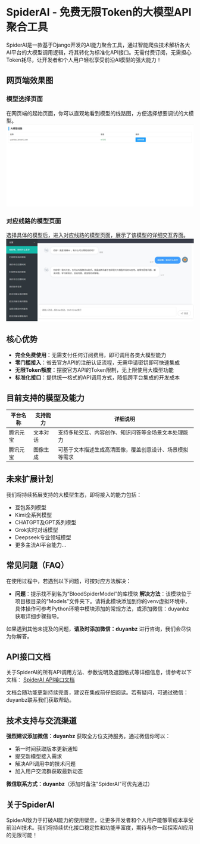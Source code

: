 # SpiderAI - 免费无限Token的大模型API聚合工具

SpiderAI是一款基于Django开发的AI能力聚合工具，通过智能爬虫技术解析各大AI平台的大模型调用逻辑，将其转化为标准化API接口。无需付费订阅，无需担心Token耗尽，让开发者和个人用户轻松享受前沿AI模型的强大能力！

## 网页端效果图

### 模型选择页面
在网页端的起始页面，你可以直观地看到模型的线路图，方便选择想要调试的大模型。
![模型选择页面](media/github/index.png)

### 对应线路的模型页面
选择具体的模型后，进入对应线路的模型页面，展示了该模型的详细交互界面。
![对应线路的模型页面](media/github/model_index.png)

## 核心优势

- **完全免费使用**：无需支付任何订阅费用，即可调用各类大模型能力
- **零门槛接入**：省去官方API的注册认证流程，无需申请密钥即可快速集成
- **无限Token额度**：摆脱官方API的Token限制，无上限使用大模型功能
- **标准化接口**：提供统一格式的API调用方式，降低跨平台集成的开发成本

## 目前支持的模型及能力

| 平台名称 | 支持能力 | 详细说明 |
|---------|---------|---------|
| 腾讯元宝 | 文本对话 | 支持多轮交互、内容创作、知识问答等全场景文本处理能力 |
| 腾讯元宝 | 图像生成 | 可基于文本描述生成高清图像，覆盖创意设计、场景模拟等需求 |

## 未来扩展计划

我们将持续拓展支持的大模型生态，即将接入的能力包括：
- 豆包系列模型
- Kimi全系列模型
- CHATGPT及GPT系列模型
- Grok实时对话模型
- Deepseek专业领域模型
- 更多主流AI平台能力...

## 常见问题（FAQ）

在使用过程中，若遇到以下问题，可按对应方法解决：

- **问题**：提示找不到名为“BloodSpiderModel”的库模块
  **解决方法**：该模块位于项目根目录的“Models”文件夹下。请将此模块添加到你的venv虚拟环境中，具体操作可参考Python环境中模块添加的常规方法，或添加微信：duyanbz获取详细步骤指导。

如果遇到其他未提及的问题，**请及时添加微信：duyanbz** 进行咨询，我们会尽快为你解答。

## API接口文档

关于SpiderAI的所有API调用方法、参数说明及返回格式等详细信息，请参考以下文档：
[SpiderAI API接口文档](https://cpn16feg6a.apifox.cn/320966148e0)

文档会随功能更新持续完善，建议在集成前仔细阅读。若有疑问，可通过微信：duyanbz联系我们获取帮助。

## 技术支持与交流渠道

**强烈建议添加微信：duyanbz** 获取全方位支持服务。通过微信你可以：
- 第一时间获取版本更新通知
- 提交新模型接入需求
- 解决API调用中的技术问题
- 加入用户交流群获取最新动态

**微信联系方式：duyanbz**（添加时备注"SpiderAI"可优先通过）

## 关于SpiderAI

SpiderAI致力于打破AI能力的使用壁垒，让更多开发者和个人用户能够零成本享受前沿AI技术。我们将持续优化接口稳定性和功能丰富度，期待与你一起探索AI应用的无限可能！